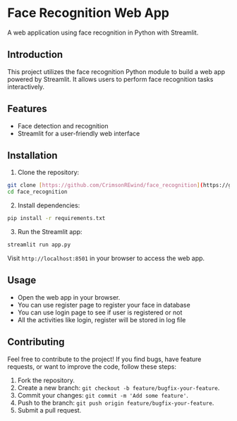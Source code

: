 # Face Recognition Web App

A web application using face recognition in Python with Streamlit.

## Introduction

This project utilizes the face recognition Python module to build a web app powered by Streamlit. It allows users to perform face recognition tasks interactively.

## Features

- Face detection and recognition
- Streamlit for a user-friendly web interface

## Installation

1. Clone the repository:

```bash
git clone [https://github.com/CrimsonREwind/face_recognition](https://github.com/CrimsonREwind/face-recognition-web-app.git)
cd face_recognition
```

2. Install dependencies:

```bash
pip install -r requirements.txt
```

3. Run the Streamlit app:

```bash
streamlit run app.py
```

Visit `http://localhost:8501` in your browser to access the web app.

## Usage

- Open the web app in your browser.
- You can use register page to register your face in database
- You can use login page to see if user is registered or not
- All the activities like login, register will be stored in log file

## Contributing

Feel free to contribute to the project! If you find bugs, have feature requests, or want to improve the code, follow these steps:

1. Fork the repository.
2. Create a new branch: `git checkout -b feature/bugfix-your-feature`.
3. Commit your changes: `git commit -m 'Add some feature'`.
4. Push to the branch: `git push origin feature/bugfix-your-feature`.
5. Submit a pull request.
